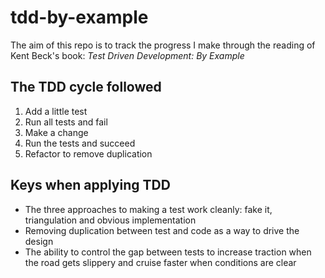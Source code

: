 # tdd-by-example
The aim of this repo is to track the progress I make through the reading of Kent Beck's book: _Test Driven Development: By Example_


## The TDD cycle followed

1. Add a little test
2. Run all tests and fail
3. Make a change
4. Run the tests and succeed
5. Refactor to remove duplication


## Keys when applying TDD

* The three approaches to making a test work cleanly: fake it, triangulation and obvious implementation 
* Removing duplication between test and code as a way to drive the design
* The ability to control the gap between tests to increase traction when the road gets slippery and cruise faster when conditions are clear 

